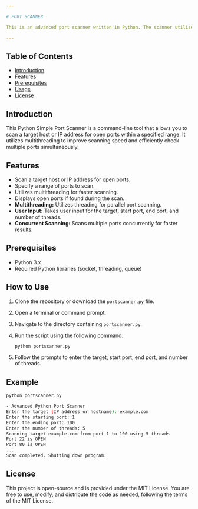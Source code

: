 ```yaml
---

# PORT SCANNER

This is an advanced port scanner written in Python. The scanner utilizes multithreading to scan ports concurrently, providing faster results. Users can input the target, start port, end port, and the number of threads for parallel scanning.

---
```


## Table of Contents

- [Introduction](#introduction)
- [Features](#features)
- [Prerequisites](#prerequisites)
- [Usage](#usage)
- [License](#license)

## Introduction

This Python Simple Port Scanner is a command-line tool that allows you to scan a target host or IP address for open ports within a specified range. It utilizes multithreading to improve scanning speed and efficiently check multiple ports simultaneously.

## Features

- Scan a target host or IP address for open ports.
- Specify a range of ports to scan.
- Utilizes multithreading for faster scanning.
- Displays open ports if found during the scan.
- **Multithreading:** Utilizes threading for parallel port scanning.
- **User Input:** Takes user input for the target, start port, end port, and number of threads.
- **Concurrent Scanning:** Scans multiple ports concurrently for faster results.

## Prerequisites

- Python 3.x
- Required Python libraries (socket, threading, queue)

## How to Use

1. Clone the repository or download the `portscanner.py` file.
2. Open a terminal or command prompt.
3. Navigate to the directory containing `portscanner.py`.
4. Run the script using the following command:

    ```bash
    python portscanner.py
    ```

5. Follow the prompts to enter the target, start port, end port, and number of threads.

## Example

```bash
python portscanner.py

- Advanced Python Port Scanner
Enter the target (IP address or hostname): example.com
Enter the starting port: 1
Enter the ending port: 100
Enter the number of threads: 5
Scanning target example.com from port 1 to 100 using 5 threads
Port 22 is OPEN
Port 80 is OPEN
...
Scan completed. Shutting down program.
```

## License

This project is open-source and is provided under the MIT License. You are free to use, modify, and distribute the code as needed, following the terms of the MIT License.

